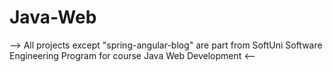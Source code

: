# Java-Web

--> All projects except "spring-angular-blog" are part from SoftUni Software Engineering Program for course Java Web Development <--


